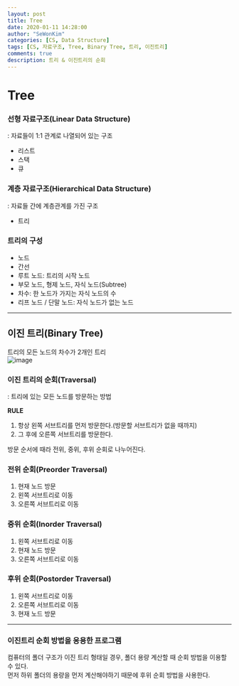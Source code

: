 ```yaml
---
layout: post
title: Tree
date: 2020-01-11 14:28:00
author: "SeWonKim"
categories: [CS, Data Structure]
tags: [CS, 자료구조, Tree, Binary Tree, 트리, 이진트리]
comments: true
description: 트리 & 이진트리의 순회
---
```


# Tree

### 선형 자료구조(Linear Data Structure)
: 자료들이 1:1 관계로 나열되어 있는 구조     
- 리스트
- 스택
- 큐


### 계층 자료구조(Hierarchical Data Structure)
: 자료들 간에 계층관계를 가진 구조      
- 트리



### 트리의 구성
- 노드
- 간선
- 루트 노드: 트리의 시작 노드
- 부모 노드, 형제 노드, 자식 노드(Subtree)
- 차수: 한 노드가 가지는 자식 노드의 수
- 리프 노드 / 단말 노드: 자식 노드가 없는 노드


---

## 이진 트리(Binary Tree)

트리의 모든 노드의 차수가 2개인 트리  
![image](https://user-images.githubusercontent.com/30452963/64767136-22556f80-d582-11e9-87ea-3ead1a207bbc.png)

### 이진 트리의 순회(Traversal)

: 트리에 있는 모든 노드를 방문하는 방법

**RULE**     
1. 항상 왼쪽 서브트리를 먼저 방문한다.(방문할 서브트리가 없을 때까지)
2. 그 후에 오른쪽 서브트리를 방문한다.

방문 순서에 때라 전위, 중위, 후위 순회로 나누어진다.

### 전위 순회(Preorder Traversal)

1. 현재 노드 방문
2. 왼쪽 서브트리로 이동
3. 오른쪽 서브트리로 이동

### 중위 순회(Inorder Traversal)

1. 왼쪽 서브트리로 이동
2. 현재 노드 방문
3. 오른쪽 서브트리로 이동

### 후위 순회(Postorder Traversal)

1. 왼쪽 서브트리로 이동
2. 오른쪽 서브트리로 이동
3. 현재 노드 방문


---


### 이진트리 순회 방법을 응용한 프로그램

컴퓨터의 폴더 구조가 이진 트리 형태일 경우, 폴더 용량 계산할 때 순회 방법을 이용할 수 있다.    
먼저 하위 폴더의 용량을 먼저 계산해야하기 때문에 후위 순회 방법을 사용한다.
